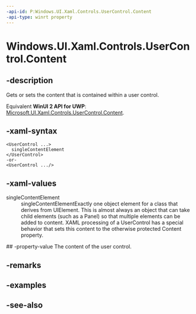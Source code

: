 ```yaml
---
-api-id: P:Windows.UI.Xaml.Controls.UserControl.Content
-api-type: winrt property
---
```


<!-- Property syntax
public Windows.UI.Xaml.UIElement Content { get;  set; }
-->

# Windows.UI.Xaml.Controls.UserControl.Content

## -description
Gets or sets the content that is contained within a user control.

Equivalent **WinUI 2 API for UWP**: [Microsoft.UI.Xaml.Controls.UserControl.Content](/windows/winui/api/microsoft.ui.xaml.controls.usercontrol.content).

## -xaml-syntax
```xaml
<UserControl ...>
  singleContentElement
</UserControl>
-or-
<UserControl .../>
```


## -xaml-values
<dl><dt>singleContentElement</dt><dd>singleContentElementExactly one object element for a class that derives from UIElement. This is almost always an object that can take child elements (such as a Panel) so that multiple elements can be added to content. XAML processing of a UserControl has a special behavior that sets this content to the otherwise protected Content property.</dd>
</dl>
## -property-value
The content of the user control.

## -remarks

## -examples

## -see-also
